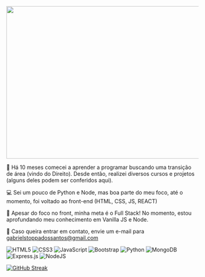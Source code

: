 
<p align="center">
  <img width="900" height="400" src="https://user-images.githubusercontent.com/80360602/139761823-4933cf3b-5d63-40ec-80c1-d523ed6cad99.gif">
</p>


👋 Há 10 meses comecei a aprender a programar buscando uma transição de área (vindo do Direito). Desde então, realizei diversos cursos e projetos (alguns deles podem ser conferidos aqui).

💻 Sei um pouco de Python e Node, mas boa parte do meu foco, até o momento, foi voltado ao front-end (HTML, CSS, JS, REACT)

🌱 Apesar do foco no front, minha meta é o Full Stack! No momento, estou aprofundando meu conhecimento em Vanilla JS e Node.

📧 Caso queira entrar em contato, envie um e-mail para gabrielstoppadossantos@gmail.com

![HTML5](https://img.shields.io/badge/html5-%23E34F26.svg?style=for-the-badge&logo=html5&logoColor=white)
![CSS3](https://img.shields.io/badge/css3-%231572B6.svg?style=for-the-badge&logo=css3&logoColor=white)
![JavaScript](https://img.shields.io/badge/javascript-%23323330.svg?style=for-the-badge&logo=javascript&logoColor=%23F7DF1E)
![Bootstrap](https://img.shields.io/badge/bootstrap-%23563D7C.svg?style=for-the-badge&logo=bootstrap&logoColor=white)
![Python](https://img.shields.io/badge/python-3670A0?style=for-the-badge&logo=python&logoColor=ffdd54)
![MongoDB](https://img.shields.io/badge/MongoDB-white?style=for-the-badge&logo=mongodb&logoColor=4EA94B)
![Express.js](https://img.shields.io/badge/express.js-%23404d59.svg?style=for-the-badge&logo=express&logoColor=%2361DAFB)
![NodeJS](https://img.shields.io/badge/node.js-6DA55F?style=for-the-badge&logo=node.js&logoColor=white)


[![GitHub Streak](https://github-readme-streak-stats.herokuapp.com/?user=Arquimidio)](https://git.io/streak-stats)







